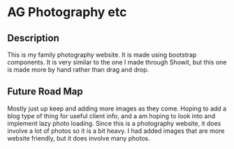 # AG Photography etc

## Description
This is my family photography website. It is made using bootstrap components. It is very similar to the one I made through Showit, but this one is made more by hand rather than drag and drop. 

## Future Road Map
Mostly just up keep and adding more images as they come. Hoping to add a blog type of thing for useful client info, and a am hoping to look into and implement lazy photo loading. Since this is a photography website, it does involve a lot of photos so it is a bit heavy. I had added images that are more website friendly, but it does involve many photos.
